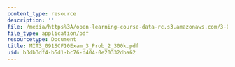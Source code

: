 ```yaml
---
content_type: resource
description: ''
file: /media/https%3A/open-learning-course-data-rc.s3.amazonaws.com/3-091sc-introduction-to-solid-state-chemistry-fall-2010/b3db3df4b5d1bc76d4040e20332dba62_MIT3_091SCF10Exam_3_Prob_2_300k.pdf
file_type: application/pdf
resourcetype: Document
title: MIT3_091SCF10Exam_3_Prob_2_300k.pdf
uid: b3db3df4-b5d1-bc76-d404-0e20332dba62
---
```

